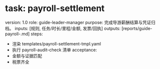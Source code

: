 # task: payroll-settlement

version: 1.0
role: guide-leader-manager
purpose: 完成导游薪酬结算与凭证归档。
inputs: [规则, 任务/时长/里程/金额, 发票/回执]
outputs: [reports/guide-payroll-<period>.md]
steps:

- 渲染 templates/payroll-settlement-tmpl.yaml
- 执行 payroll-audit-check 清单
  acceptance:
- 金额与证据匹配
- 税票齐全
